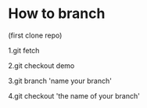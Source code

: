 # How to branch
(first clone repo)

1.git fetch

2.git checkout demo

3.git branch 'name your branch'

4.git checkout 'the name of your branch'

